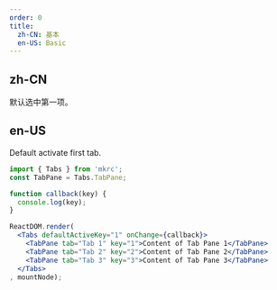 ```yaml
---
order: 0
title:
  zh-CN: 基本
  en-US: Basic
---
```


## zh-CN

默认选中第一项。

## en-US

Default activate first tab.

````jsx
import { Tabs } from 'mkrc';
const TabPane = Tabs.TabPane;

function callback(key) {
  console.log(key);
}

ReactDOM.render(
  <Tabs defaultActiveKey="1" onChange={callback}>
    <TabPane tab="Tab 1" key="1">Content of Tab Pane 1</TabPane>
    <TabPane tab="Tab 2" key="2">Content of Tab Pane 2</TabPane>
    <TabPane tab="Tab 3" key="3">Content of Tab Pane 3</TabPane>
  </Tabs>
, mountNode);
````
